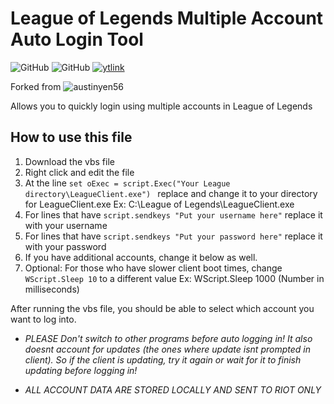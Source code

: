 # League of Legends Multiple Account Auto Login Tool
![GitHub](https://img.shields.io/badge/license-MIT-green) ![GitHub](https://img.shields.io/badge/language-VBScript-blue) [![ytlink](https://img.shields.io/youtube/views/EcbEzoVseSI?label=Tutorial%20Video&style=social)](https://www.youtube.com/watch?v=EcbEzoVseSI&ab_channel=Austin56)

Forked from ![austinyen56](https://github.com/austinyen56/League-of-Legends-Multiple-Account-Auto-Login-Tool)

Allows you to quickly login using multiple accounts in League of Legends

## How to use this file
1. Download the vbs file
2. Right click and edit the file
3. At the line ```set oExec = script.Exec("Your League directory\LeagueClient.exe") ``` replace and change it to your directory for LeagueClient.exe  Ex: C:\League of Legends\LeagueClient.exe
4. For lines that have ```script.sendkeys "Put your username here"``` replace it with your username
5. For lines that have ```script.sendkeys "Put your password here"``` replace it with your password
6. If you have additional accounts, change it below as well.
7. Optional: For those who have slower client boot times, change ```WScript.Sleep 10``` to a different value Ex: WScript.Sleep 1000
(Number in milliseconds)

After running the vbs file, you should be able to select which account you want to log into. 
* *PLEASE Don't switch to other programs before auto logging in! It also doesnt account for updates (the ones where update isnt prompted in client). So if the client is updating, try it again or wait for it to finish updating before logging in!* 

* *ALL ACCOUNT DATA ARE STORED LOCALLY AND SENT TO RIOT ONLY*
